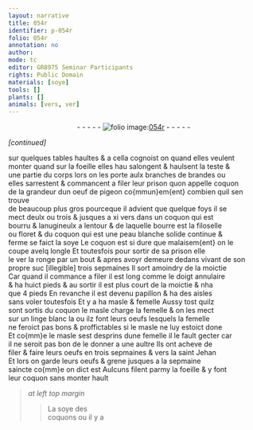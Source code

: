 ```yaml
---
layout: narrative
title: 054r
identifier: p-054r
folio: 054r
annotation: no
author:
mode: tc
editor: GR8975 Seminar Participants
rights: Public Domain
materials: [soye]
tools: []
plants: []
animals: [vers, ver]
---
```


<div class="folio" align="center">- - - - - <a href="http://gallica.bnf.fr/ark:/12148/btv1b10500001g/f113.image" target="_blank"><img src="https://cu-mkp.github.io/2017-workshop-edition/assets/photo-icon.png" alt="folio image: " style="display:inline-block; margin-bottom:-3px;"/>054r</a> - - - - - </div>  
 
*[continued]*
  
sur quelques tables haultes & a cella cognoist on quand elles veulent<br/> monter quand sur la foeille elles <span class="del">hau</span> salongent & haulsent la teste &<br/> une partie du corps lors on les porte aulx branches de brandes ou<br/> elles sarrestent & commancent a filer leur prison quon appelle coquon<br/> de la grandeur dun oeuf de pigeon co{mmun}em{ent} combien quil sen trouve<br/> de beaucoup plus gros pourceque il advient que quelque foys il se<br/> mect deulx ou trois & jusques a xi <span class="al">vers</span> dans un coquon qui est<br/> bourru & lanugineulx a lentour <span class="del">&</span> de laquelle bourre est la filoselle<br/> ou floret & du coquon qui est une peau blanche solide continue &<br/> ferme se faict la <span class="m">soye</span> Le coquon est si dure que malaisem{ent} on le<br/> coupe avelq longle Et toutesfois pour sortir de sa prison <span class="del">elle</span><br/> le <span class="al">ver</span> la ronge par un bout & apres <span class="add">avoyr</span> demeure dedans vivant de son<br/> propre suc <span class="del">[illegible]</span> trois sepmaines Il sort amoindry de la moictie<br/> Car quand il commance a filer il est long comme le doigt annulaire<br/> & ha huict pieds & au sortir il est plus court de la moictie & nha<br/> que 4 pieds En revanche il est devenu papillon & ha des aisles<br/> sans voler toutesfois Et y a ha masle & femelle Aussy tost quilz<br/> sont sortis du coquon le masle charge la femelle & on les mect<br/> sur un linge blanc la ou ilz font leurs oeufs lesquels la femelle<br/> ne feroict pas bons & proffictables si le masle ne luy estoict done<br/> Et co{mm}e le masle sest desprins dune femelle il le fault gecter car<br/> il ne seroit pas bon de le donner a une aultre Ils ont acheve de<br/> filer & faire leurs oeufs en trois sepmaines & vers la saint Jehan<br/> Et lors on garde leurs oeufs & grene jusques a la sepmaine<br/> saincte co{mm}e <span class="del">on</span> dict est Aulcuns filent parmy la foeille & y font<br/> leur coquon sans monter hault
 
> *at left top margin*
> 
> >   La <span class="m">soye</span> des<br/> coquons ou il y a
 

